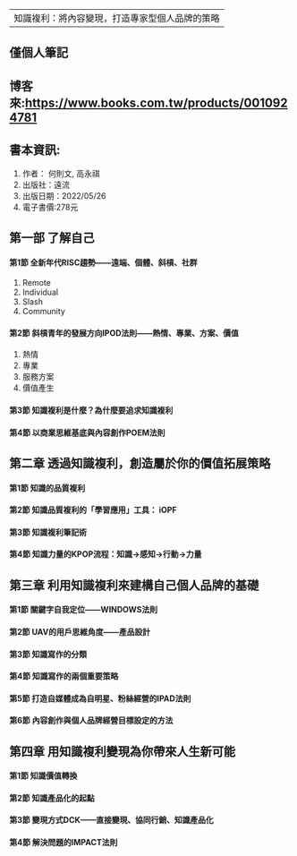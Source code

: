 <table>
    <tr>
        <td>知識複利：將內容變現，打造專家型個人品牌的策略</td>
    </tr>
</table>

## 僅個人筆記
## 博客來:https://www.books.com.tw/products/0010924781
## 書本資訊:
1. 作者： 何則文, 高永祺 
4. 出版社：遠流  
5. 出版日期：2022/05/26
6. 電子書價:278元


## 第一部 了解自己
#### 第1節  全新年代RISC趨勢——遠端、個體、斜槓、社群
1. Remote
2. Individual
3. Slash
4. Community
#### 第2節  斜槓青年的發展方向IPOD法則——熱情、專業、方案、價值
1. 熱情
2. 專業
3. 服務方案
4. 價值產生
#### 第3節  知識複利是什麼？為什麼要追求知識複利
#### 第4節  以商業思維基底與內容創作POEM法則

## 第二章  透過知識複利，創造屬於你的價值拓展策略
#### 第1節  知識的品質複利
#### 第2節  知識品質複利的「學習應用」工具： iOPF
#### 第3節  知識複利筆記術
#### 第4節  知識力量的KPOP流程：知識→感知→行動→力量
 
## 第三章 利用知識複利來建構自己個人品牌的基礎
#### 第1節  關鍵字自我定位——WINDOWS法則
#### 第2節  UAV的用戶思維角度——產品設計
#### 第3節  知識寫作的分類
#### 第4節  知識寫作的兩個重要策略
#### 第5節  打造自媒體成為自明星、粉絲經營的IPAD法則
#### 第6節  內容創作與個人品牌經營目標設定的方法
 
## 第四章 用知識複利變現為你帶來人生新可能
#### 第1節  知識價值轉換
#### 第2節  知識產品化的起點
#### 第3節  變現方式DCK——直接變現、協同行銷、知識產品化
#### 第4節  解決問題的IMPACT法則
 
